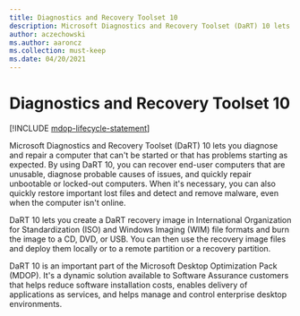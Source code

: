 ```yaml
---
title: Diagnostics and Recovery Toolset 10
description: Microsoft Diagnostics and Recovery Toolset (DaRT) 10 lets you diagnose and repair a computer that can't be started or that has problems starting as expected.
author: aczechowski
ms.author: aaroncz
ms.collection: must-keep
ms.date: 04/20/2021
---
```


# Diagnostics and Recovery Toolset 10

[!INCLUDE [mdop-lifecycle-statement](../includes/mdop-lifecycle-statement.md)]

Microsoft Diagnostics and Recovery Toolset (DaRT) 10 lets you diagnose and repair a computer that can't be started or that has problems starting as expected. By using DaRT 10, you can recover end-user computers that are unusable, diagnose probable causes of issues, and quickly repair unbootable or locked-out computers. When it's necessary, you can also quickly restore important lost files and detect and remove malware, even when the computer isn't online.

DaRT 10 lets you create a DaRT recovery image in International Organization for Standardization (ISO) and Windows Imaging (WIM) file formats and burn the image to a CD, DVD, or USB. You can then use the recovery image files and deploy them locally or to a remote partition or a recovery partition.

DaRT 10 is an important part of the Microsoft Desktop Optimization Pack (MDOP). It's a dynamic solution available to Software Assurance customers that helps reduce software installation costs, enables delivery of applications as services, and helps manage and control enterprise desktop environments.
